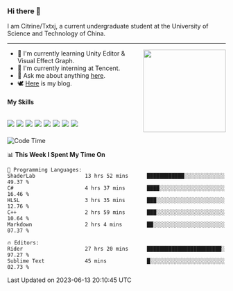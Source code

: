 ### Hi there 👋

I am Citrine/Txtxj, a current undergraduate student at the University of Science and Technology of China.

---

<img align="right" height="190" src="http://github-profile-summary-cards.vercel.app/api/cards/stats?username=txtxj&theme=vue">

- 🌱 I'm currently learning Unity Editor & Visual Effect Graph.
- 🐶 I'm currently interning at Tencent.
- 💬 Ask me about anything [here](https://github.com/txtxj/txtxj/issues).
- 🕊️ [Here](https://txtxj.top) is my blog.

#### My Skills

![](https://img.shields.io/badge/C%23-239120?logo=csharp&logoColor=fff)
![](https://img.shields.io/badge/Unity-000000?logo=unity&logoColor=fff)
![](https://img.shields.io/badge/Python-3e74a2?logo=python&logoColor=fff)
![](https://img.shields.io/badge/C++-65318e?logo=cplusplus&logoColor=fff)
![](https://img.shields.io/badge/C-5654a2?logo=c&logoColor=fff)
![](https://img.shields.io/badge/Blender-f5792a?logo=blender&logoColor=fff)
![](https://img.shields.io/badge/MS%20SQL-cc2927?logo=microsoftsqlserver&logoColor=fff)
![](https://img.shields.io/badge/My%20SQL-4479a1?logo=mysql&logoColor=fff)
---

<!--START_SECTION:waka-->
![Code Time](http://img.shields.io/badge/Code%20Time-1%2C015%20hrs%2036%20mins-blue)

📊 **This Week I Spent My Time On** 

```text
💬 Programming Languages: 
ShaderLab                13 hrs 52 mins      ████████████░░░░░░░░░░░░░   49.37 % 
C#                       4 hrs 37 mins       ████░░░░░░░░░░░░░░░░░░░░░   16.46 % 
HLSL                     3 hrs 35 mins       ███░░░░░░░░░░░░░░░░░░░░░░   12.76 % 
C++                      2 hrs 59 mins       ███░░░░░░░░░░░░░░░░░░░░░░   10.64 % 
Markdown                 2 hrs 4 mins        ██░░░░░░░░░░░░░░░░░░░░░░░   07.37 % 

🔥 Editors: 
Rider                    27 hrs 20 mins      ████████████████████████░   97.27 % 
Sublime Text             45 mins             █░░░░░░░░░░░░░░░░░░░░░░░░   02.73 % 
```


 Last Updated on 2023-06-13 20:10:45 UTC
<!--END_SECTION:waka-->
